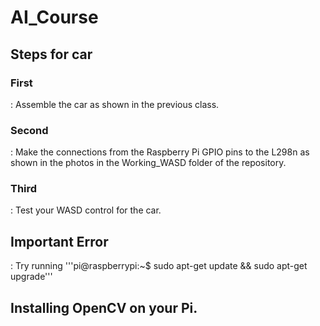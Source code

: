 # AI_Course
## Steps for car
### First
: Assemble the car as shown in the previous class.

### Second
: Make the connections from the Raspberry Pi GPIO pins to the L298n as shown in the photos in the Working_WASD folder of the repository.

### Third
: Test your WASD control for the car.

## **Important Error** 
: Try running '''pi@raspberrypi:~$ sudo apt-get update && sudo apt-get upgrade''' 


## Installing OpenCV on your Pi.


